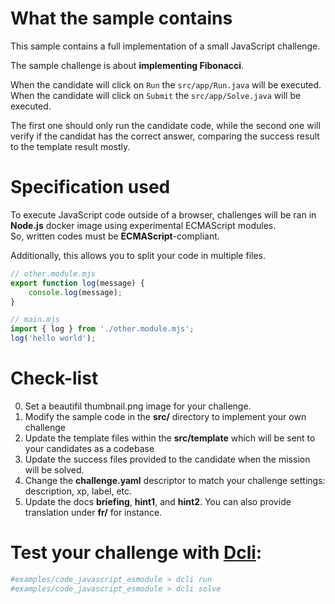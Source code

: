 # What the sample contains
This sample contains a full implementation of a small JavaScript challenge.

The sample challenge is about **implementing Fibonacci**.

When the candidate will click on `Run` the `src/app/Run.java` will be executed. \
When the candidate will click on `Submit` the `src/app/Solve.java` will be executed.

The first one should only run the candidate code, while the second one will verify if the candidat has the correct answer, comparing the success result to the template result mostly.

# Specification used

To execute JavaScript code outside of a browser, challenges will be ran in **Node.js** docker image using experimental ECMAScript modules. \
So, written codes must be **ECMAScript**-compliant.

Additionally, this allows you to split your code in multiple files.
```javascript
// other.module.mjs
export function log(message) {
    console.log(message);
}

// main.mjs
import { log } from './other.module.mjs';
log('hello world');
```

# Check-list
0. Set a beautifil thumbnail.png image for your challenge.
1. Modify the sample code in the **src/** directory to implement your own challenge
2. Update the template files within the **src/template** which will be sent to your candidates as a codebase
3. Update the success files provided to the candidate when the mission will be solved.
4. Change the **challenge.yaml** descriptor to match your challenge settings: description, xp, label, etc.
5. Update the docs **briefing**, **hint1**, and **hint2**. You can also provide translation under **fr/** for instance.


# Test your challenge with [Dcli](https://github.com/deadlock-resources/dcli):
```bash
#examples/code_javascript_esmodule > dcli run
#examples/code_javascript_esmodule > dcli solve
```

